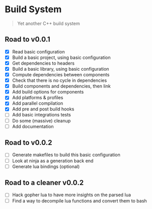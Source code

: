 # Build System
> Yet another C++ build system

## Road to v0.0.1
- [X] Read basic configuration
- [X] Build a basic project, using basic configuration
- [X] Get dependencies to headers
- [X] Build a basic library, using basic configuration
- [X] Compute dependencies between components
- [X] Check that there is no cycle in dependencies
- [X] Build components and dependencies, then link
- [X] Add build options for components
- [X] Add platforms & profiles
- [X] Add parallel compilation
- [X] Add pre and post build hooks
- [ ] Add basic integrations tests
- [ ] Do some (massive) cleanup
- [ ] Add documentation

## Road to v0.0.2
- [ ] Generate makefiles to build this basic configuration
- [ ] Look at ninja as a generation back end
- [ ] Generate lua bindings (optional)

## Road to a cleaner v0.0.2
- [ ] Hack gopher lua to have more insights on the parsed lua
- [ ] Find a way to decompile lua functions and convert them to bash

